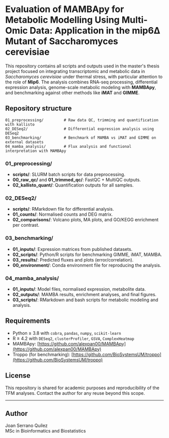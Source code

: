 # Evaluation of MAMBApy for Metabolic Modelling Using Multi-Omic Data: Application in the mip6Δ Mutant of Saccharomyces cerevisiae 

This repository contains all scripts and outputs used in the master's thesis project focused on integrating transcriptomic and metabolic data in *Saccharomyces cerevisiae* under thermal stress, with particular attention to the role of **Mip6**. The analysis combines RNA-seq processing, differential expression analysis, genome-scale metabolic modeling with **MAMBApy**, and benchmarking against other methods like **iMAT** and **GIMME**.

## Repository structure

```
01_preprocessing/         # Raw data QC, trimming and quantification with kallisto
02_DESeq2/                # Differential expression analysis using DESeq2
03_benchmarking/          # Benchmark of MAMBA vs iMAT and GIMME on external datasets
04_mamba_analysis/        # Flux analysis and functional interpretation with MAMBApy
```

### 01_preprocessing/
- **scripts/**: SLURM batch scripts for data preprocessing.
- **00_raw_qc/** and **01_trimmed_qc/**: FastQC + MultiQC outputs.
- **02_kallisto_quant/**: Quantification outputs for all samples.

### 02_DESeq2/
- **scripts/**: RMarkdown file for differential analysis.
- **01_counts/**: Normalised counts and DEG matrix.
- **02_comparisons/**: Volcano plots, MA plots, and GO/KEGG enrichment per contrast.

###  03_benchmarking/
- **01_inputs/**: Expression matrices from published datasets.
- **02_scripts/**: Python/R scripts for benchmarking GIMME, iMAT, MAMBA.
- **03_results/**: Predicted fluxes and plots (error/correlation).
- **00_environment/**: Conda environment file for reproducing the analysis.

###  04_mamba_analysis/
- **01_inputs/**: Model files, normalised expression, metabolite data.
- **02_outputs/**: MAMBA results, enrichment analyses, and final figures.
- **03_scripts/**: RMarkdown and bash scripts for metabolic modeling and analysis.

## Requirements

- Python ≥ 3.8 with `cobra`, `pandas`, `numpy`, `scikit-learn`
- R ≥ 4.2 with `DESeq2`, `clusterProfiler`, `GSVA`, `ComplexHeatmap`
- MAMBApy: [https://github.com/alexpan00/MAMBApy](https://github.com/alexpan00/MAMBApy)
- Troppo (for benchmarking): [https://github.com/BioSystemsUM/troppo](https://github.com/BioSystemsUM/troppo)

##  License

This repository is shared for academic purposes and reproducibility of the TFM analyses. Contact the author for any reuse beyond this scope.

---

##  Author

Joan Serrano Quílez  
MSc in Bioinformatics and Biostatistics  

